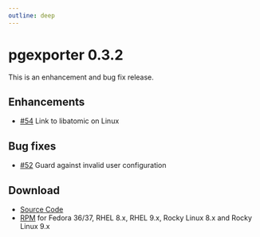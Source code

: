 ```yaml
---
outline: deep
---
```


# pgexporter 0.3.2

This is an enhancement and bug fix release.

## Enhancements

- [#54](https://github.com/pgexporter/pgexporter/issues/54) Link to libatomic on Linux

## Bug fixes

- [#52](https://github.com/pgexporter/pgexporter/issues/52) Guard against invalid user configuration

## Download

- [Source Code](https://github.com/pgexporter/pgexporter/releases/download/0.3.2/pgexporter-0.3.2.tar.gz)
- [RPM](https://yum.postgresql.org/) for Fedora 36/37, RHEL 8.x, RHEL 9.x, Rocky Linux 8.x and Rocky Linux 9.x